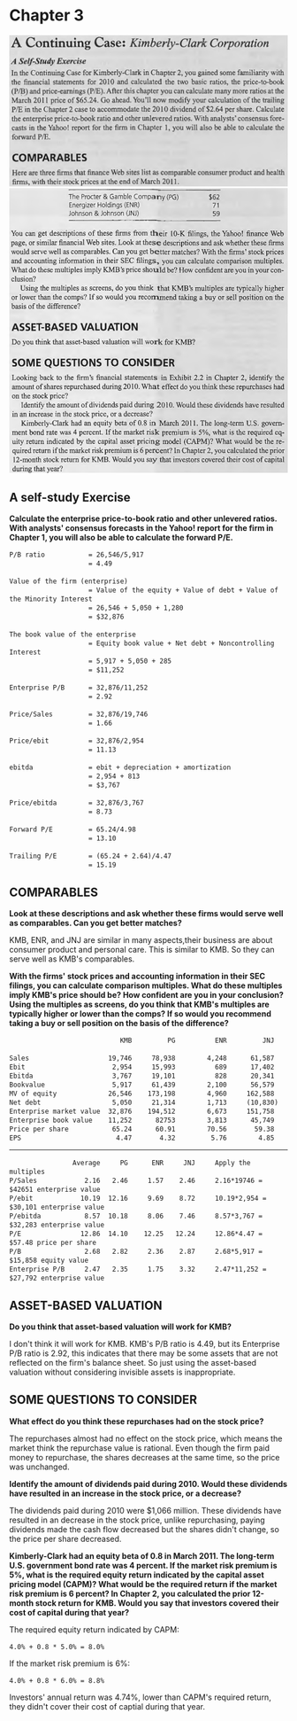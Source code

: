 # Chapter 3

![](figures/figure4.png)
![](figures/figure5.png)

## A self-study Exercise

**Calculate the enterprise price-to-book ratio and other unlevered ratios. With analysts' consensus forecasts in the Yahoo! report for the firm in Chapter 1, you will also be able to calculate the forward P/E.**

    P/B ratio           = 26,546/5,917 
                        = 4.49

    Value of the firm (enterprise) 
                        = Value of the equity + Value of debt + Value of the Minority Interest
                        = 26,546 + 5,050 + 1,280
                        = $32,876

    The book value of the enterprise
                        = Equity book value + Net debt + Noncontrolling Interest
                        = 5,917 + 5,050 + 285
                        = $11,252

    Enterprise P/B      = 32,876/11,252
                        = 2.92

    Price/Sales         = 32,876/19,746 
                        = 1.66

    Price/ebit          = 32,876/2,954 
                        = 11.13

    ebitda              = ebit + depreciation + amortization
                        = 2,954 + 813
                        = $3,767

    Price/ebitda        = 32,876/3,767
                        = 8.73

    Forward P/E         = 65.24/4.98 
                        = 13.10

    Trailing P/E        = (65.24 + 2.64)/4.47
                        = 15.19

## COMPARABLES

**Look at these descriptions and ask whether these firms would serve well as comparables. Can you get better matches?**

KMB, ENR, and JNJ are similar in many aspects,their business are about consumer product and personal care. This is similar to KMB. So they can serve well as KMB's comparables.

**With the firms' stock prices and accounting information in their SEC filings, you can calculate comparison multiples. What do these multiples imply KMB's price should be? How confident are you in your conclusion?
Using the multiples as screens, do you think that KMB's multiples are typically higher or lower than the comps? If so would you recommend taking a buy or sell position on the basis of the difference?**

                                KMB         PG          ENR         JNJ

    Sales                    19,746     78,938        4,248      61,587                
    Ebit                      2,954     15,993          689      17,402
    Ebitda                    3,767     19,101          828      20,341
    Bookvalue                 5,917     61,439        2,100      56,579
    MV of equity             26,546    173,198        4,960     162,588
    Net debt                  5,050     21,314        1,713     (10,830)
    Enterprise market value  32,876    194,512        6,673     151,758
    Enterprise book value    11,252      82753        3,813      45,749
    Price per share           65.24      60.91        70.56       59.38
    EPS                        4.47       4.32         5.76        4.85

---

                    Average     PG      ENR     JNJ     Apply the multiples
    P/Sales            2.16   2.46     1.57    2.46     2.16*19746 = $42651 enterprise value
    P/ebit            10.19  12.16     9.69    8.72     10.19*2,954 = $30,101 enterprise value
    P/ebitda           8.57  10.18     8.06    7.46     8.57*3,767 = $32,283 enterprise value
    P/E               12.86  14.10    12.25   12.24     12.86*4.47 = $57.48 price per share
    P/B                2.68   2.82     2.36    2.87     2.68*5,917 = $15,858 equity value
    Enterprise P/B     2.47   2.35     1.75    3.32     2.47*11,252 = $27,792 enterprise value

## ASSET-BASED VALUATION

**Do you think that asset-based valuation will work for KMB?**

I don't think it will work for KMB. KMB's P/B ratio is 4.49, but its Enterprise P/B ratio is 2.92, this indicates that there may be some assets that are not reflected on the firm's balance sheet. So just using the asset-based valuation without considering invisible assets is inappropriate.

## SOME QUESTIONS TO CONSIDER

**What effect do you think these repurchases had on the stock price?**

The repurchases almost had no effect on the stock price, which means the market think the repurchase value is rational. Even though the firm paid money to repurchase, the shares decreases at the same time, so the price was unchanged.

**Identify the amount of dividends paid during 2010. Would these dividends have resulted in an increase in the stock price, or a decrease?**

The dividends paid during 2010 were $1,066 million. These dividends have resulted in an decrease in the stock price, unlike repurchasing, paying dividends made the cash flow decreased but the shares didn't change, so the price per share decreased.

**Kimberly-Clark had an equity beta of 0.8 in March 2011. The long-term U.S. government bond rate was 4 percent. If the market risk premium is 5%, what is the required equity return indicated by the capital asset pricing model (CAPM)? What would be the required return if the market risk premium is 6 percent? In Chapter 2, you calculated the prior 12-month stock return for KMB. Would you say that investors covered their cost of capital during that year?**

The required equity return indicated by CAPM:

    4.0% + 0.8 * 5.0% = 8.0%

If the market risk premium is 6%:

    4.0% + 0.8 * 6.0% = 8.8%

Investors' annual return was 4.74%, lower than CAPM's required return, they didn't cover their cost of captial during that year.